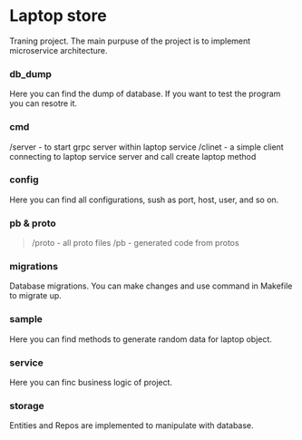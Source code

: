 # Laptop store
Traning project. The main purpuse of the project is to implement microservice architecture.

### db_dump
Here you can find the dump of database. If you want to test the program you can resotre it.

### cmd
/server - to start grpc server within laptop service
/clinet - a simple client connecting to laptop service server and call create laptop method

### config
Here you can find all configurations, sush as port, host, user, and so on.

### pb & proto
> /proto - all proto files
> /pb - generated code from protos

### migrations
Database migrations. You can make changes and use command in Makefile to migrate up.

### sample
Here you can find methods to generate random data for laptop object.

### service 
Here you can finc business logic of project.

### storage 
Entities and Repos are implemented to manipulate with database.

